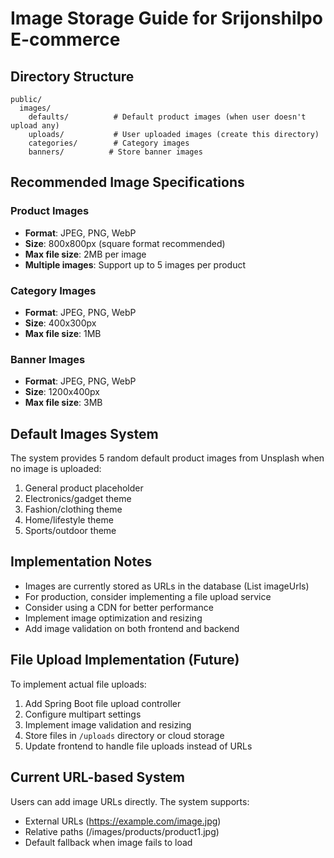 # Image Storage Guide for Srijonshilpo E-commerce

## Directory Structure

```
public/
  images/
    defaults/          # Default product images (when user doesn't upload any)
    uploads/           # User uploaded images (create this directory)
    categories/        # Category images
    banners/          # Store banner images
```

## Recommended Image Specifications

### Product Images
- **Format**: JPEG, PNG, WebP
- **Size**: 800x800px (square format recommended)
- **Max file size**: 2MB per image
- **Multiple images**: Support up to 5 images per product

### Category Images
- **Format**: JPEG, PNG, WebP
- **Size**: 400x300px
- **Max file size**: 1MB

### Banner Images
- **Format**: JPEG, PNG, WebP
- **Size**: 1200x400px
- **Max file size**: 3MB

## Default Images System

The system provides 5 random default product images from Unsplash when no image is uploaded:
1. General product placeholder
2. Electronics/gadget theme
3. Fashion/clothing theme
4. Home/lifestyle theme
5. Sports/outdoor theme

## Implementation Notes

- Images are currently stored as URLs in the database (List<String> imageUrls)
- For production, consider implementing a file upload service
- Consider using a CDN for better performance
- Implement image optimization and resizing
- Add image validation on both frontend and backend

## File Upload Implementation (Future)

To implement actual file uploads:
1. Add Spring Boot file upload controller
2. Configure multipart settings
3. Implement image validation and resizing
4. Store files in `/uploads` directory or cloud storage
5. Update frontend to handle file uploads instead of URLs

## Current URL-based System

Users can add image URLs directly. The system supports:
- External URLs (https://example.com/image.jpg)
- Relative paths (/images/products/product1.jpg)
- Default fallback when image fails to load
